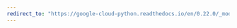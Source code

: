 ```yaml
---
redirect_to: "https://google-cloud-python.readthedocs.io/en/0.22.0/_modules/google/cloud/translate/client.html"
---
```

